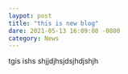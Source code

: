 ```yaml
---
laypot: post
title: "this is new blog"
dare: 2021-05-13 16:09:08 -0800
category: News
---
```

tgis ishs  shjjdjhsjdsjhdjshjh